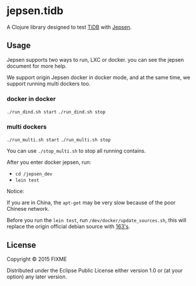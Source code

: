 # jepsen.tidb

A Clojure library designed to test [TiDB](https://github.com/pingcap/tidb) with [Jepsen](https://github.com/aphyr/jepsen).

## Usage

Jepsen supports two ways to run, LXC or docker. you can see the jepsen document for more help.

We support origin Jepsen docker in docker mode, and at the same time, we support running multi dockers too. 

### docker in docker

`./run_dind.sh start`
`./run_dind.sh stop`

### multi dockers

`./run_multi.sh start`
`./run_multi.sh stop`

You can use `./stop_multi.sh` to stop all running contains.

After you enter docker jepsen, run:

+ `cd /jepsen_dev`
+ `lein test`

Notice:

If you are in China, the `apt-get` may be very slow because of the poor Chinese network. 

Before you run the `lein test`, run `/dev/docker/update_sources.sh`, 
this will replace the origin official debian source with [163's](http://mirrors.163.com/.help/debian.html).

## License

Copyright © 2015 FIXME

Distributed under the Eclipse Public License either version 1.0 or (at
your option) any later version.
